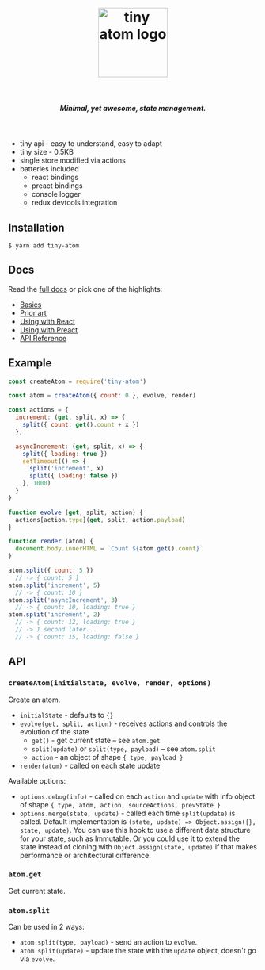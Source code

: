 <h1 align="center">
  <br>
  <img src="https://user-images.githubusercontent.com/324440/32469476-cf1a8918-c34a-11e7-8ad2-c7a0c33d373c.png" alt="tiny atom logo" title="tiny atom logo" width='140px'>
  <br>
  <br>
</h1>

<h5 align="center">Minimal, yet awesome, state management.</h5>
<br />

* tiny api - easy to understand, easy to adapt
* tiny size - 0.5KB
* single store modified via actions
* batteries included
  * react bindings
  * preact bindings
  * console logger
  * redux devtools integration

## Installation

    $ yarn add tiny-atom

## Docs

Read the [full docs](https://qubitproducts.github.io/tiny-atom) or pick one of the highlights:

  * [Basics](https://qubitproducts.github.io/tiny-atom/basics)
  * [Prior art](https://qubitproducts.github.io/tiny-atom/prior-art)
  * [Using with React](https://qubitproducts.github.io/tiny-atom/using-with-react)
  * [Using with Preact](https://qubitproducts.github.io/tiny-atom/using-with-preact)
  * [API Reference](https://qubitproducts.github.io/tiny-atom/api-reference)

## Example

```js
const createAtom = require('tiny-atom')

const atom = createAtom({ count: 0 }, evolve, render)

const actions = {
  increment: (get, split, x) => {
    split({ count: get().count + x })
  },

  asyncIncrement: (get, split, x) => {
    split({ loading: true })
    setTimeout(() => {
      split('increment', x)
      split({ loading: false })
    }, 1000)
  }
}

function evolve (get, split, action) {
  actions[action.type](get, split, action.payload)
}

function render (atom) {
  document.body.innerHTML = `Count ${atom.get().count}`
}

atom.split({ count: 5 })
  // -> { count: 5 }
atom.split('increment', 5)
  // -> { count: 10 }
atom.split('asyncIncrement', 3)
  // -> { count: 10, loading: true }
atom.split('increment', 2)
  // -> { count: 12, loading: true }
  // -> 1 second later...
  // -> { count: 15, loading: false }
```

## API

### `createAtom(initialState, evolve, render, options)`

Create an atom.

* `initialState` - defaults to `{}`
* `evolve(get, split, action)` - receives actions and controls the evolution of the state
  * `get()` - get current state – see `atom.get`
  * `split(update)` or `split(type, payload)` – see `atom.split`
  * `action` - an object of shape `{ type, payload }`
* `render(atom)` - called on each state update

Available options:

* `options.debug(info)` - called on each `action` and `update` with info object of shape `{ type, atom, action, sourceActions, prevState }`
* `options.merge(state, update)` - called each time `split(update)` is called. Default implementation is `(state, update) => Object.assign({}, state, update)`. You can use this hook to use a different data structure for your state, such as Immutable. Or you could use it to extend the state instead of cloning with `Object.assign(state, update)` if that makes performance or architectural difference.

### `atom.get`

Get current state.

### `atom.split`

Can be used in 2 ways:

* `atom.split(type, payload)` - send an action to `evolve`.
* `atom.split(update)` - update the state with the `update` object, doesn't go via `evolve`.
